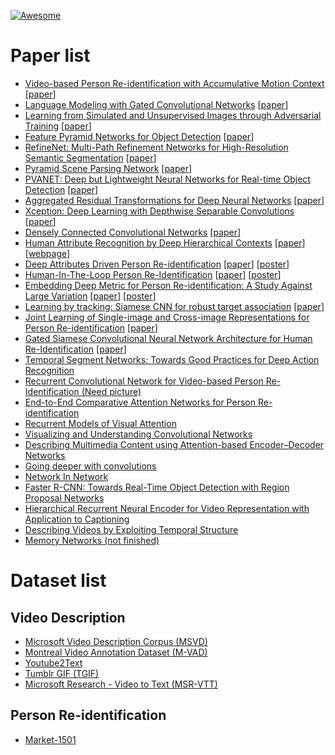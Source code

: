 [![Awesome](https://cdn.rawgit.com/sindresorhus/awesome/d7305f38d29fed78fa85652e3a63e154dd8e8829/media/badge.svg)](https://github.com/sindresorhus/awesome)

# Paper list
* [Video-based Person Re-identification with Accumulative Motion Context](201701.md#video-based-person-re-identification-withaccumulative-motion-context) \[[paper](https://arxiv.org/pdf/1701.00193.pdf)\]
* [Language Modeling with Gated Convolutional Networks](201612.md#language-modeling-with-gated-convolutional-networks) \[[paper](http://arxiv.org/pdf/1612.08083v1)\]
* [Learning from Simulated and Unsupervised Images through Adversarial Training](201612.md#learning-from-simulated-and-unsupervised-images-through-adversarial-training) \[[paper](http://arxiv.org/pdf/1612.07828v1.pdf)\]
* [Feature Pyramid Networks for Object Detection](201612.md#feature-pyramid-networks-for-object-detection) \[[paper](http://arxiv.org/pdf/1612.03144v1)\]
* [RefineNet: Multi-Path Refinement Networks for High-Resolution Semantic Segmentation](201612.md#refinenet-multi-path-refinement-networks-for-high-resolution-semantic-segmentation) \[[paper](http://arxiv.org/pdf/1611.06612v3.pdf)\]
* [Pyramid Scene Parsing Network](201612.md#pyramid-scene-parsing-network) \[[paper](https://arxiv.org/pdf/1612.01105.pdf)\]
* [PVANET: Deep but Lightweight Neural Networks for Real-time Object Detection](201612.md#pvanet-deep-but-lightweight-neural-networks-for-real-time-object-detection) \[[paper](http://cn.arxiv.org/pdf/1608.08021v3)\]
* [Aggregated Residual Transformations for Deep Neural Networks](201612.md#aggregated-residual-transformations-for-deep-neural-networks) \[[paper](http://cn.arxiv.org/pdf/1611.05431v1)\]
* [Xception: Deep Learning with Depthwise Separable Convolutions](201612.md#xception-deep-learning-with-depthwise-separable-convolutions) \[[paper](http://cn.arxiv.org/pdf/1610.02357v2)\]
* [Densely Connected Convolutional Networks](201612.md#densely-connected-convolutional-networks) \[[paper](http://cn.arxiv.org/pdf/1608.06993v3)\]
* [Human Attribute Recognition by Deep Hierarchical Contexts](201612.md#human-attribute-recognition-by-deep-hierarchical-contexts) \[[paper](http://personal.ie.cuhk.edu.hk/~ccloy/files/eccv_2016_human.pdf)\] \[[webpage](http://mmlab.ie.cuhk.edu.hk/projects/WIDERAttribute.html)\]
* [Deep Attributes Driven Person Re-identification](201610.md#deep-attributes-driven-person-re-identification) \[[paper](https://arxiv.org/pdf/1605.03259v2.pdf)\] \[[poster](http://www.eccv2016.org/files/posters/P-1B-34.pdf)\]
* [Human-In-The-Loop Person Re-Identification](201610.md#human-in-the-loop-person-re-identification) \[[paper](http://www.eecs.qmul.ac.uk/~xz303/papers/ECCV16/WangEtAl_ECCV2016.pdf)\] \[[poster](http://www.eccv2016.org/files/posters/P-2B-41.pdf)\]
* [Embedding Deep Metric for Person Re-identification: A Study Against Large Variation](201610.md#embedding-deep-metric-for-person-re-identification-a-study-against-large-variation)
 \[[paper](http://www.cbsr.ia.ac.cn/users/hailinshi/papers/2016-eccv/0236.pdf)\] \[[poster](http://www.eccv2016.org/files/posters/P-1A-44.pdf)\]
* [Learning by tracking: Siamese CNN for robust target association](201610.md#learning-by-tracking-siamese-cnn-for-robust-target-association) \[[paper](https://arxiv.org/pdf/1604.07866v3.pdf)\]
* [Joint Learning of Single-image and Cross-image Representations for Person Re-identification](201610.md#joint-learning-of-single-image-and-cross-image-representations-for-person-re-identification) \[[paper](http://ss.sysu.edu.cn/~ll/files/CVPR2016_PersonReID.pdf)\]
* [Gated Siamese Convolutional Neural Network Architecture for Human Re-Identification](201610.md#gated-siamese-convolutional-neural-network-architecture-for-human-re-identification) \[[paper](https://arxiv.org/pdf/1607.08378v2.pdf)\]
* [Temporal Segment Networks: Towards Good Practices for Deep Action Recognition](201609.md#temporal-segment-networks-towards-good-practices-for-deep-action-recognition)
* [Recurrent Convolutional Network for Video-based Person Re-Identification (Need picture)](201609.md#recurrent-convolutional-network-for-video-based-person-re-identification)
* [End-to-End Comparative Attention Networks for Person Re-identification](201609.md#end-to-end-comparative-attention-networks-for-person-re-identification)
* [Recurrent Models of Visual Attention](201608.md#recurrent-models-of-visual-attention)
* [Visualizing and Understanding Convolutional Networks](201608.md#visualizing-and-understanding-convolutional-networks)
* [Describing Multimedia Content using Attention-based Encoder–Decoder Networks](201608.md#describing-multimedia-content-using-attention-based-encoderdecoder-networks)
* [Going deeper with convolutions](201608.md#going-deeper-with-convolutions)
* [Network In Network](201608.md#network-in-network)
* [Faster R-CNN: Towards Real-Time Object Detection with Region Proposal Networks](201609.md#faster-r-cnn-towards-real-time-object-detection-with-region-proposal-networks)
* [Hierarchical Recurrent Neural Encoder for Video Representation with Application to Captioning](201609.md#hierarchical-recurrent-neural-encoder-for-video-representation-with-application-to-captioning)
* [Describing Videos by Exploiting Temporal Structure](201609.md#describing-videos-by-exploiting-temporal-structure)
* [Memory Networks (not finished)](201609.md#memory-networks)

# Dataset list

## Video Description

* [Microsoft Video Description Corpus (MSVD)](201609.md#microsoft-video-description-corpus-msvd)
* [Montreal Video Annotation Dataset (M-VAD)](201609.md#montreal-video-annotation-dataset-m-vad)
* [Youtube2Text](201609.md#youtube2text)
* [Tumblr GIF (TGIF)](201609.md#tumblr-gif-tgif)
* [Microsoft Research - Video to Text (MSR-VTT)](201609.md#microsoft-research-video-to-text-msr-vtt)

## Person Re-identification
* [Market-1501](201609.md#market-1501)